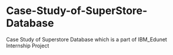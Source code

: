 # Case-Study-of-SuperStore-Database
Case Study of Superstore Database which is a part of IBM_Edunet Internship Project
